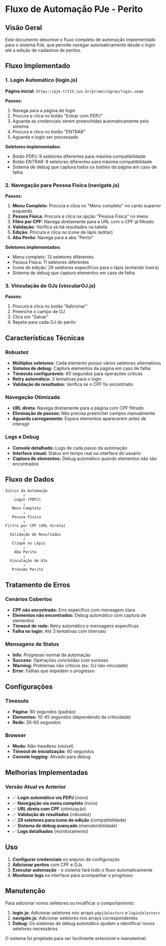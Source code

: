 # Fluxo de Automação PJe - Perito

## Visão Geral

Este documento descreve o fluxo completo de automação implementado para o sistema PJe, que permite navegar automaticamente desde o login até a edição de cadastros de peritos.

## Fluxo Implementado

### 1. Login Automático (login.js)

**Página inicial:** `https://pje.trt15.jus.br/primeirograu/login.seam`

**Passos:**
1. Navega para a página de login
2. Procura e clica no botão "Entrar com PDPJ"
3. Aguarda as credenciais serem preenchidas automaticamente pelo sistema
4. Procura e clica no botão "ENTRAR"
5. Aguarda o login ser processado

**Seletores implementados:**
- Botão PDPJ: 9 seletores diferentes para máxima compatibilidade
- Botão ENTRAR: 8 seletores diferentes para máxima compatibilidade
- Sistema de debug que captura todos os botões da página em caso de falha

### 2. Navegação para Pessoa Física (navigate.js)

**Passos:**
1. **Menu Completo:** Procura e clica no "Menu completo" no canto superior esquerdo
2. **Pessoa Física:** Procura e clica na opção "Pessoa Física" no menu
3. **Filtro por CPF:** Navega diretamente para a URL com o CPF já filtrado
4. **Validação:** Verifica se há resultados na tabela
5. **Edição:** Procura e clica no ícone de lápis (editar)
6. **Aba Perito:** Navega para a aba "Perito"

**Seletores implementados:**
- Menu completo: 13 seletores diferentes
- Pessoa Física: 11 seletores diferentes
- Ícone de edição: 29 seletores específicos para o lápis (evitando lixeira)
- Sistema de debug que captura elementos em caso de falha

### 3. Vinculação de OJs (vincularOJ.js)

**Passos:**
1. Procura e clica no botão "Adicionar"
2. Preenche o campo de OJ
3. Clica em "Salvar"
4. Repete para cada OJ do perito

## Características Técnicas

### Robustez
- **Múltiplos seletores:** Cada elemento possui vários seletores alternativos
- **Sistema de debug:** Captura elementos da página em caso de falha
- **Timeouts configuráveis:** 60 segundos para operações críticas
- **Retry automático:** 3 tentativas para o login
- **Validação de resultados:** Verifica se o CPF foi encontrado

### Navegação Otimizada
- **URL direta:** Navega diretamente para a página com CPF filtrado
- **Eliminação de passos:** Não precisa preencher campos manualmente
- **Aguarda carregamento:** Espera elementos aparecerem antes de interagir

### Logs e Debug
- **Console detalhado:** Logs de cada passo da automação
- **Interface visual:** Status em tempo real na interface do usuário
- **Captura de elementos:** Debug automático quando elementos não são encontrados

## Fluxo de Dados

```
Início da Automação
        ↓
    Login (PDPJ)
        ↓
   Menu Completo
        ↓
   Pessoa Física
        ↓
Filtro por CPF (URL direta)
        ↓
  Validação de Resultados
        ↓
   Clique no Lápis
        ↓
    Aba Perito
        ↓
  Vinculação de OJs
        ↓
   Próximo Perito
```

## Tratamento de Erros

### Cenários Cobertos
- **CPF não encontrado:** Erro específico com mensagem clara
- **Elementos não encontrados:** Debug automático com captura de elementos
- **Timeout de rede:** Retry automático e mensagens específicas
- **Falha no login:** Até 3 tentativas com intervalo

### Mensagens de Status
- **Info:** Progresso normal da automação
- **Success:** Operações concluídas com sucesso
- **Warning:** Problemas não críticos (ex: OJ não vinculado)
- **Error:** Falhas que impedem o progresso

## Configurações

### Timeouts
- **Página:** 60 segundos (padrão)
- **Elementos:** 10-45 segundos (dependendo da criticidade)
- **Rede:** 30-60 segundos

### Browser
- **Modo:** Não-headless (visível)
- **Timeout de inicialização:** 60 segundos
- **Console logging:** Ativado para debug

## Melhorias Implementadas

### Versão Atual vs Anterior
- ✅ **Login automático via PDPJ** (novo)
- ✅ **Navegação via menu completo** (novo)
- ✅ **URL direta com CPF** (otimização)
- ✅ **Validação de resultados** (robustez)
- ✅ **29 seletores para ícone de edição** (compatibilidade)
- ✅ **Sistema de debug avançado** (manutenibilidade)
- ✅ **Logs detalhados** (monitoramento)

## Uso

1. **Configurar credenciais** no arquivo de configuração
2. **Adicionar peritos** com CPF e OJs
3. **Executar automação** - o sistema fará todo o fluxo automaticamente
4. **Monitorar logs** na interface para acompanhar o progresso

## Manutenção

Para adicionar novos seletores ou modificar o comportamento:

1. **login.js:** Adicionar seletores nos arrays `pdpjSelectors` e `loginSelectors`
2. **navigate.js:** Adicionar seletores nos arrays correspondentes
3. **Debug:** Os sistemas de debug automático ajudam a identificar novos seletores necessários

O sistema foi projetado para ser facilmente extensível e manutenível.